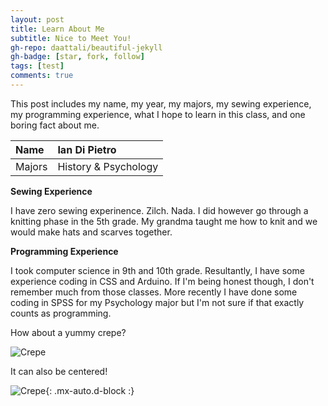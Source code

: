 ```yaml
---
layout: post
title: Learn About Me 
subtitle: Nice to Meet You! 
gh-repo: daattali/beautiful-jekyll
gh-badge: [star, fork, follow]
tags: [test]
comments: true
---
```


This post includes my name, my year, my majors, my sewing experience, my programming experience, what I hope to learn in this class, and one boring fact about me.

| Name | Ian Di Pietro | 
| :------ |:--- | 
| Majors | History & Psychology | 


**Sewing Experience**

I have zero sewing experinence. Zilch. Nada. I did however go through a knitting phase in the 5th grade. My grandma taught me how to knit and we would make hats and scarves together. 

**Programming Experience**

I took computer science in 9th and 10th grade. Resultantly, I have some experience coding in CSS and Arduino. If I'm being honest though, I don't remember much from those classes. More recently I have done some coding in SPSS for my Psychology major but I'm not sure if that exactly counts as programming. 

How about a yummy crepe?

![Crepe](https://s3-media3.fl.yelpcdn.com/bphoto/cQ1Yoa75m2yUFFbY2xwuqw/348s.jpg)

It can also be centered!

![Crepe](https://s3-media3.fl.yelpcdn.com/bphoto/cQ1Yoa75m2yUFFbY2xwuqw/348s.jpg){: .mx-auto.d-block :}

